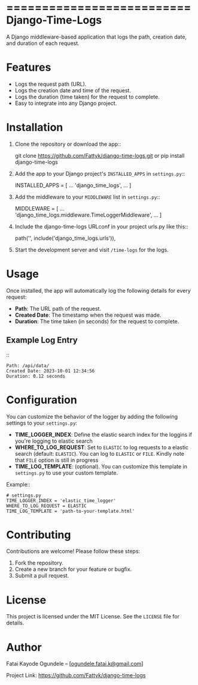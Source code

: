 ==========================
Django-Time-Logs
==========================

A Django middleware-based application that logs the path, creation date, and duration of each request.

Features
========
- Logs the request path (URL).
- Logs the creation date and time of the request.
- Logs the duration (time taken) for the request to complete.
- Easy to integrate into any Django project.

Installation
============

1. Clone the repository or download the app::

    git clone https://github.com/Fattyk/django-time-logs.git or pip install django-time-logs

2. Add the app to your Django project's `INSTALLED_APPS` in `settings.py`::

    INSTALLED_APPS = [
        ...
        'django_time_logs',
        ...
    ]

3. Add the middleware to your `MIDDLEWARE` list in `settings.py`::

    MIDDLEWARE = [
        ...
        'django_time_logs.middleware.TimeLoggerMiddleware',
        ...
    ]

4. Include the django-time-logs URLconf in your project urls.py like this::

    path('', include('django_time_logs.urls')),


5. Start the development server and visit ``/time-logs`` for the logs.


Usage
=====

Once installed, the app will automatically log the following details for every request:

- **Path**: The URL path of the request.
- **Created Date**: The timestamp when the request was made.
- **Duration**: The time taken (in seconds) for the request to complete.

Example Log Entry
-----------------

::

    Path: /api/data/
    Created Date: 2023-10-01 12:34:56
    Duration: 0.12 seconds

Configuration
=============

You can customize the behavior of the logger by adding the following settings to your `settings.py`:
- **TIME_LOGGER_INDEX**: Define the elastic search index for the loggins if you're logging to elastic search
- **WHERE_TO_LOG_REQUEST**: Set to `ELASTIC` to log requests to a elastic search (default: `ELASTIC`). You can log to `ELASTIC` or `FILE`. Kindly note that `FILE` option is still in progress
- **TIME_LOG_TEMPLATE**: (optional). You can customize this template in `settings.py` to use your custom template.

Example::

    # settings.py
    TIME_LOGGER_INDEX = 'elastic_time_logger'
    WHERE_TO_LOG_REQUEST = ELASTIC
    TIME_LOG_TEMPLATE = 'path-to-your-template.html'

Contributing
============

Contributions are welcome! Please follow these steps:

1. Fork the repository.
2. Create a new branch for your feature or bugfix.
3. Submit a pull request.

License
=======

This project is licensed under the MIT License. See the `LICENSE` file for details.

Author
======

Fatai Kayode Ogundele – [ogundele.fatai.k@gmail.com]

Project Link: https://github.com/Fattyk/django-time-logs
